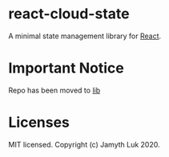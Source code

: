 # react-cloud-state

A minimal state management library for [React](https://reactjs.org/tutorial/tutorial.html).

# Important Notice

Repo has been moved to [lib](https://github.com/Jamyth/libs/packages/react-cloud-state)

# Licenses

MIT licensed. Copyright (c) Jamyth Luk 2020.
